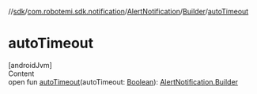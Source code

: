 //[sdk](../../../../index.md)/[com.robotemi.sdk.notification](../../index.md)/[AlertNotification](../index.md)/[Builder](index.md)/[autoTimeout](auto-timeout.md)



# autoTimeout  
[androidJvm]  
Content  
open fun [autoTimeout](auto-timeout.md)(autoTimeout: [Boolean](https://kotlinlang.org/api/latest/jvm/stdlib/kotlin/-boolean/index.html)): [AlertNotification.Builder](index.md)  



